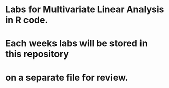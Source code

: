 # Labs for Multivariate Linear Analysis in R code.
# Each weeks labs will be stored in this repository
# on a separate file for review.
